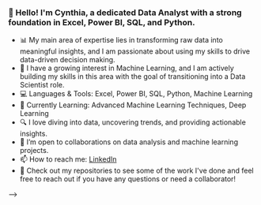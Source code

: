### 👋 Hello! I'm Cynthia, a dedicated Data Analyst with a strong foundation in Excel, Power BI, SQL, and Python.
- 📊 My main area of expertise lies in transforming raw data into meaningful insights, and I am passionate about using my skills to drive data-driven decision making.
- 🤖 I have a growing interest in Machine Learning, and I am actively building my skills in this area with the goal of transitioning into a Data Scientist role.
- 💻 Languages & Tools: Excel, Power BI, SQL, Python, Machine Learning
- 🌱 Currently Learning: Advanced Machine Learning Techniques, Deep Learning
- 🔍 I love diving into data, uncovering trends, and providing actionable insights.
- 🤝 I’m open to collaborations on data analysis and machine learning projects.
- 📫 How to reach me: [LinkedIn](https://www.linkedin.com/in/chinenye-cynthia-udoye-data-scientist/)
- 🚀 Check out my repositories to see some of the work I've done and feel free to reach out if you have any questions or need a collaborator!

-->
